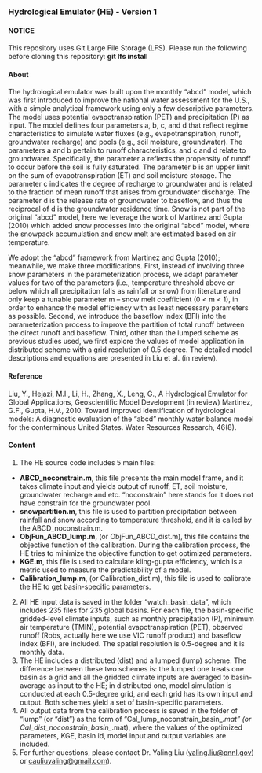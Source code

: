 ﻿### Hydrological Emulator (HE) - Version 1

#### NOTICE
This repository uses Git Large File Storage (LFS).  Please run the following before cloning this repository:  **git lfs install**

#### About
The hydrological emulator was built upon the monthly “abcd” model, which was first introduced to improve the national water assessment for the U.S., with a simple analytical framework using only a few descriptive parameters. The model uses potential evapotranspiration (PET) and precipitation (P) as input. The model defines four parameters a, b, c, and d that reflect regime characteristics to simulate water fluxes (e.g., evapotranspiration, runoff, groundwater recharge) and pools (e.g., soil moisture, groundwater). The parameters a and b pertain to runoff characteristics, and c and d relate to groundwater. Specifically, the parameter a reflects the propensity of runoff to occur before the soil is fully saturated. The parameter b is an upper limit on the sum of evapotranspiration (ET) and soil moisture storage. The parameter c indicates the degree of recharge to groundwater and is related to the fraction of mean runoff that arises from groundwater discharge. The parameter d is the release rate of groundwater to baseflow, and thus the reciprocal of d is the groundwater residence time. Snow is not part of the original “abcd” model, here we leverage the work of Martinez and Gupta (2010) which added snow processes into the original “abcd” model, where the snowpack accumulation and snow melt are estimated based on air temperature.  

We adopt the “abcd” framework from Martinez and Gupta (2010); meanwhile, we make three modifications. First, instead of involving three snow parameters in the parameterization process, we adapt parameter values for two of the parameters (i.e., temperature threshold above or below which all precipitation falls as rainfall or snow) from literature and only keep a tunable parameter m – snow melt coefficient (0 < m < 1), in order to enhance the model efficiency with as least necessary parameters as possible. Second, we introduce the baseflow index (BFI) into the parameterization process to improve the partition of total runoff between the direct runoff and baseflow. Third, other than the lumped scheme as previous studies used, we first explore the values of model application in distributed scheme with a grid resolution of 0.5 degree. The detailed model descriptions and equations are presented in Liu et al. (in review). 


#### Reference
Liu, Y., Hejazi, M.I., Li, H., Zhang, X., Leng, G., A Hydrological Emulator for Global Applications, Geoscientific Model Development (in review)
Martinez, G.F., Gupta, H.V., 2010. Toward improved identification of hydrological models: A diagnostic evaluation of the “abcd” monthly water balance model for the conterminous United States. Water Resources Research, 46(8).


#### Content
1. The HE source code includes 5 main files:
* __ABCD_noconstrain.m__, this file presents the main model frame, and it takes climate input and yields output of runoff, ET, soil moisture, groundwater recharge and etc. “noconstrain” here stands for it does not have constrain for the groundwater pool.
* __snowpartition.m__, this file is used to partition precipitation between rainfall and snow according to temperature threshold, and it is called by the ABCD_noconstrain.m.
* __ObjFun_ABCD_lump.m__, (or ObjFun_ABCD_dist.m), this file contains the objective function of the calibration. During the calibration process, the HE tries to minimize the objective function to get optimized parameters.
* __KGE.m__, this file is used to calculate kling-gupta efficiency, which is a metric used to measure the predictability of a model.
* __Calibration_lump.m__, (or Calibration_dist.m), this file is used to calibrate the HE to get basin-specific parameters.  
2. All HE input data is saved in the folder “watch_basin_data”, which includes 235 files for 235 global basins. For each file, the basin-specific gridded-level climate inputs, such as monthly precipitation (P), minimum air temperature (TMIN), potential evapotranspiration (PET), observed runoff (Robs, actually here we use VIC runoff product) and baseflow index (BFI), are included. The spatial resolution is 0.5-degree and it is monthly data.  
3. The HE includes a distributed (dist) and a lumped (lump) scheme. The difference between these two schemes is: the lumped one treats one basin as a grid and all the gridded climate inputs are averaged to basin-average as input to the HE; in distributed one, model simulation is conducted at each 0.5-degree grid, and each grid has its own input and output. Both schemes yield a set of basin-specific parameters.  
4. All output data from the calibration process is saved in the folder of “lump” (or “dist”) as the form of “Cal_lump_noconstrain_basin_*.mat” (or Cal_dist_noconstrain_basin_*.mat), where the values of the optimized parameters, KGE, basin id, model input and output variables are included.  
5. For further questions, please contact Dr. Yaling Liu ([yaling.liu@pnnl.gov](yaling.liu@pnnl.gov)) or [cauliuyaling@gmail.com](cauliuyaling@gmail.com)).
